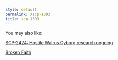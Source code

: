 ```yaml
---
style: default
permalink: Xscp-1393
title: scp-1393
---
```

You may also like:

[SCP-2424: Hostile Walrus Cyborg research ongoing](http://scp-wiki.net/scp-2424)

[Broken Faith](http://scp-wiki.net/broken-faith)
